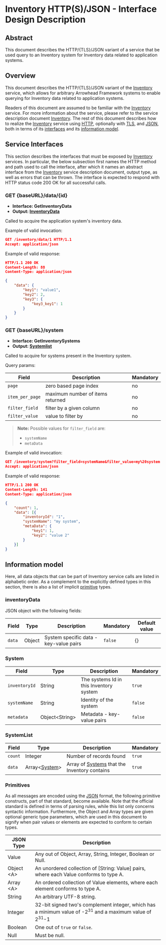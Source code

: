 # Inventory HTTP(S)/JSON - Interface Design Description

## Abstract
This document describes the HTTP/{TLS}/JSON variant of a service that be used query to an Inventory system for Inventory data related to application systems.

## Overview
This document describes the HTTP/{TLS}/JSON variant of the [Inventory]
service, which allows for arbitrary Arrowhead Framework systems to enable querying for Inventory data related to application systems.

Readers of this document are assumed to be familiar with the [Inventory] service.
For more information about the service, please refer to the service description document [Inventory].
The rest of this document describes how to realize the [Inventory] service using [HTTP], optionally with [TLS], and [JSON], both in terms of its [interfaces](#service-interfaces) and its [information model](#information-model).

## Service Interfaces
This section describes the interfaces that must be exposed by [Inventory] services. In particular, the below
subsection first names the HTTP method and path used to call the interface, after which it names an abstract
interface from the [Inventory] service description document, output type, as well as errors that can be thrown. The
interface is expected to respond with HTTP status code 200 OK for all successful calls.

### GET {baseURL}/data/{id}
 - __Interface:	GetInventoryData__
 - __Output: [InventoryData](#inventorydata)__

Called to acquire the application system's inventory data.

Example of valid invocation:
```json
GET /inventory/data/1 HTTP/1.1
Accept: application/json
```

Example of valid response:
```json
HTTP/1.1 200 OK
Content-Length: 88
Content-Type: application/json

{
	"data": {
		"key1": "value1",
		"key2": 2,
		"key3": {
			"key3_key1": 1
		}
	}
}
```

### GET {baseURL}/system
 - __Interface: GetInventorySystems__
 - __Output: [Systemlist](#systemlist)__

Called to acquire for systems present in the Inventory system.

Query params:

| Field | Description | Mandatory |
| ----- | ----------- | --------- |
| `page` | zero based page index | no |
| `item_per_page` | maximum number of items returned | no |
| `filter_field` | filter by a given column | no |
| `filter_value` | value to filter by | no |


> **Note:**  Possible values for `filter_field` are:
> * `systemName`
> * `metaData`

Example of valid invocation:
```json
GET /inventory/system?filter_field=systemName&filter_value=my%20system HTTP/1.1
Accept: application/json
```

Example of valid response:
```json
HTTP/1.1 200 OK
Content-Length: 141
Content-Type: application/json

{
	"count": 1,
	"data": [{
		"inventoryId": "1",
		"systemName": "my system",
		"metaData": {
			"key1": 1,
			"key2": "value 2"
		}
	}]
}
```

## Information model
Here, all data objects that can be part of Inventory service calls are listed in alphabetic order.
As a complement to the explicitly defined types
in this section, there is also a list of implicit [primitive](#primitives) types.

### inventoryData
JSON object with the following fields:

| Field | Type | Description | Mandatory | Default value |
| ----- | ---- | ----------- | --------- | ------------- |
| `data` | Object | System specific data - key-value pairs | `false` | {} |

### System

| Field | Type | Description | Mandatory |
| ----- | ---- | ----------- | --------- |
| `inventoryId` | String | The systems Id in this Inventory system | `true` |
| `systemName` | String | Identity of the system | `false` |
| `metadata` | Object\<String> | Metadata - key-value pairs | `false` |

### SystemList

| Field | Type | Description | Mandatory |
| ----- | ---- | ----------- | --------- |
| `count` | Integer | Number of records found | `true` |
| `data` | Array\<[System](#system)> | Array of [Systems](#system) that the Inventory contains | `true` |


### Primitives
As all messages are encoded using the [JSON] format,
the following primitive constructs, part of that standard, become available.
Note that the official standard is defined in terms of parsing rules, while this list only concerns
syntactic information. Furthermore, the Object and Array types are given optional generic type parameters,
which are used in this document to signify when pair values or elements are expected to conform to certain
types.

| JSON Type | Description |
| --------- | ----------- |
| Value | Any out of Object, Array, String, Integer, Boolean or Null. |
| Object \<A> | An unordered collection of [String: Value] pairs, where each Value conforms to type A. |
| Array \<A> | An ordered collection of Value elements, where each element conforms to type A. |
| String | An arbitrary UTF-8 string. |
| Integer | 32-bit signed two's complement integer, which has a minimum value of -2<sup>31</sup> and a maximum value of 2<sup>31</sup>-1 |
| Boolean | One out of `true` or `false`. |
| Null | Must be null. |

[HTTP]:https://doi.org/10.17487/RFC7230
[JSON]:https://doi.org/10.17487/RFC7159
[Inventory]:inventory-sd.md
[TLS]:https://doi.org/10.17487/RFC8446